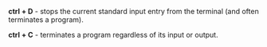 **ctrl + D** - stops the current standard input entry from the terminal (and often terminates a program).

**ctrl + C** - terminates a program regardless of its input or output.